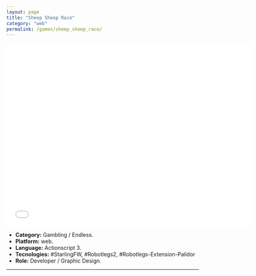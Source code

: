 ```yaml
---
layout: page
title: "Sheep Sheep Race"
category: "web"
permalink: /games/sheep_sheep_race/
---
```


<iframe class="flashtime" src="{{site.baseurl}}/others/swfs/sheep_sheep_race.swf?wmode=transparent" height="480" width="640" frameborder="0" scrolling="no" noresize="noresize"></iframe>

+ **Category:** Gambling / Endless.
+ **Platform:** web.
+ **Language:** Actionscript 3.
+ **Tecnologies:** #StarlingFW, #Robotlegs2, #Robotlegs-Extension-Palidor
+ **Role:** Developer / Graphic Design.

* * *
